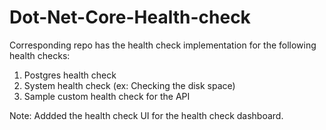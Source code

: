 # Dot-Net-Core-Health-check

Corresponding repo has the health check implementation for the following health checks:
1. Postgres health check
2. System health check (ex: Checking the disk space)
3. Sample custom health check for the API

Note: Addded the health check UI for the health check dashboard.
